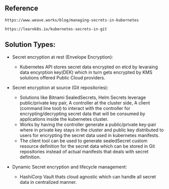 Reference
---------
```
https://www.weave.works/blog/managing-secrets-in-kubernetes

https://learnk8s.io/kubernetes-secrets-in-git

```

Solution Types:
---------------
- Secret encryption at rest (Envelope Encryption):
    - Kubernetes API stores secret data encrypted on etcd by levaraing data encyrption key(DEK) which in turn gets encrypted by KMS solutions offered Public Cloud providers.

- Secret encryption at source (Git repositories):
    - Solutions like Bitnami SealedSecrets, Helm Secrets leverage public/private key pair, A controller at the cluster side, A client (command line tool) to interact with the controller for encrypting/decrypting secret data that will be consumed by applications inside the kubernetes cluster.
    - Works by having the controller generate a public/private key-pair where in private key stays in the cluster and public key distributed to users for encrypting the secret data used in kubernetes manifests.
    - The client tool can be used to generate sealedSecret custom resource definition for the secret data which can be stored in Git repositories instead of actual manifests that deals with secret definition.

- Dynamic Secret encryption and lifecycle management:
    - HashiCorp Vault thats cloud agnostic which can handle all secret data in centralized manner.
